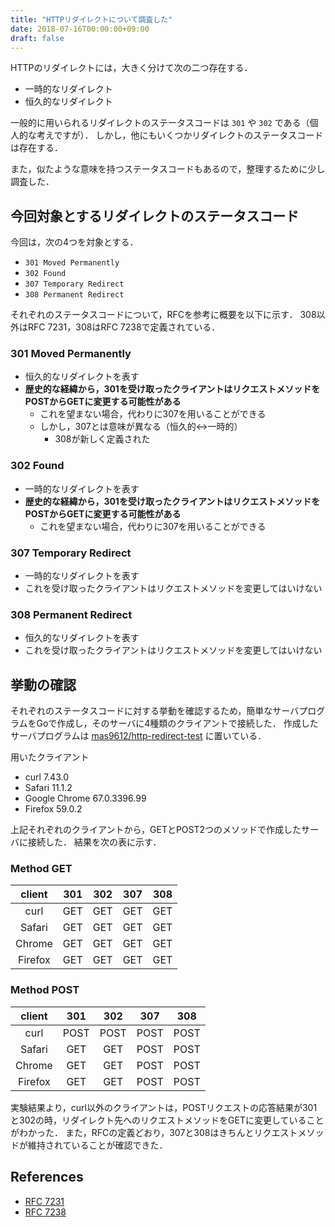 ```yaml
---
title: "HTTPリダイレクトについて調査した"
date: 2018-07-16T00:00:00+09:00
draft: false
---
```


HTTPのリダイレクトには，大きく分けて次の二つ存在する．

* 一時的なリダイレクト
* 恒久的なリダイレクト

一般的に用いられるリダイレクトのステータスコードは `301` や `302` である（個人的な考えですが）．
しかし，他にもいくつかリダイレクトのステータスコードは存在する．

また，似たような意味を持つステータスコードもあるので，整理するために少し調査した．

## 今回対象とするリダイレクトのステータスコード
今回は，次の4つを対象とする．

* `301 Moved Permanently`
* `302 Found`
* `307 Temporary Redirect`
* `308 Permanent Redirect`

それぞれのステータスコードについて，RFCを参考に概要を以下に示す．
308以外はRFC 7231，308はRFC 7238で定義されている．

### 301 Moved Permanently
* 恒久的なリダイレクトを表す
* **歴史的な経緯から，301を受け取ったクライアントはリクエストメソッドをPOSTからGETに変更する可能性がある**
    * これを望まない場合，代わりに307を用いることができる
    * しかし，307とは意味が異なる（恒久的↔一時的）
        * 308が新しく定義された

### 302 Found
* 一時的なリダイレクトを表す
* **歴史的な経緯から，301を受け取ったクライアントはリクエストメソッドをPOSTからGETに変更する可能性がある**
    * これを望まない場合，代わりに307を用いることができる

### 307 Temporary Redirect
* 一時的なリダイレクトを表す
* これを受け取ったクライアントはリクエストメソッドを変更してはいけない

### 308 Permanent Redirect
* 恒久的なリダイレクトを表す
* これを受け取ったクライアントはリクエストメソッドを変更してはいけない

## 挙動の確認
それぞれのステータスコードに対する挙動を確認するため，簡単なサーバプログラムをGoで作成し，そのサーバに4種類のクライアントで接続した．
作成したサーバプログラムは [mas9612/http-redirect-test](https://github.com/mas9612/http-redirect-test) に置いている．

用いたクライアント

* curl 7.43.0
* Safari 11.1.2
* Google Chrome 67.0.3396.99
* Firefox 59.0.2

上記それぞれのクライアントから，GETとPOST2つのメソッドで作成したサーバに接続した．
結果を次の表に示す．

### Method GET
| client  | 301 | 302 | 307 | 308 |
|:-------:|:---:|:---:|:---:|:---:|
| curl    | GET | GET | GET | GET |
| Safari  | GET | GET | GET | GET |
| Chrome  | GET | GET | GET | GET |
| Firefox | GET | GET | GET | GET |

### Method POST
| client  | 301  | 302  | 307  | 308  |
|:-------:|:----:|:----:|:----:|:----:|
| curl    | POST | POST | POST | POST |
| Safari  | GET  | GET  | POST | POST |
| Chrome  | GET  | GET  | POST | POST |
| Firefox | GET  | GET  | POST | POST |

実験結果より，curl以外のクライアントは，POSTリクエストの応答結果が301と302の時，リダイレクト先へのリクエストメソッドをGETに変更していることがわかった．
また，RFCの定義どおり，307と308はきちんとリクエストメソッドが維持されていることが確認できた．

## References
* [RFC 7231](https://tools.ietf.org/html/rfc7231)
* [RFC 7238](https://tools.ietf.org/html/rfc7538)
